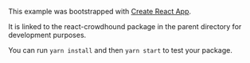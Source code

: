 This example was bootstrapped with [Create React App](https://github.com/facebook/create-react-app).

It is linked to the react-crowdhound package in the parent directory for development purposes.

You can run `yarn install` and then `yarn start` to test your package.
